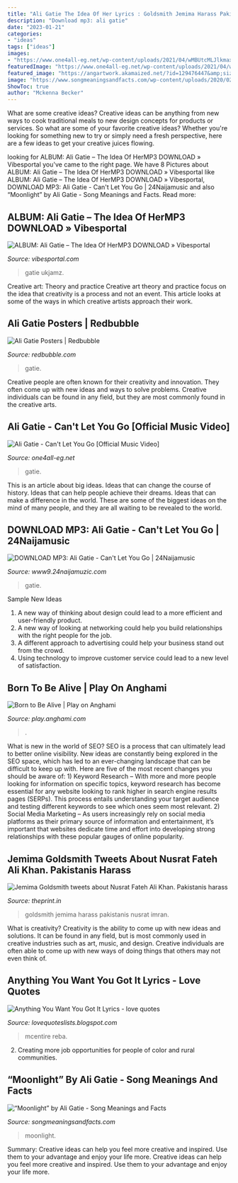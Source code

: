 ```yaml
---
title: "Ali Gatie The Idea Of Her Lyrics : Goldsmith Jemima Harass Pakistanis Nusrat Imran"
description: "Download mp3: ali gatie"
date: "2023-01-21"
categories:
- "ideas"
tags: ["ideas"]
images:
- "https://www.one4all-eg.net/wp-content/uploads/2021/04/wMBUtcMLJlkmaxresdefault.jpg"
featuredImage: "https://www.one4all-eg.net/wp-content/uploads/2021/04/wMBUtcMLJlkmaxresdefault.jpg"
featured_image: "https://angartwork.akamaized.net/?id=129476447&amp;size=296"
image: "https://www.songmeaningsandfacts.com/wp-content/uploads/2020/02/Moonlight.png"
ShowToc: true
author: "Mckenna Becker"
---
```



What are some creative ideas?
Creative ideas can be anything from new ways to cook traditional meals to new design concepts for products or services. So what are some of your favorite creative ideas? Whether you're looking for something new to try or simply need a fresh perspective, here are a few ideas to get your creative juices flowing.

	

		
looking for ALBUM: Ali Gatie – The Idea Of HerMP3 DOWNLOAD » Vibesportal you've came to the right page. We have 8 Pictures about ALBUM: Ali Gatie – The Idea Of HerMP3 DOWNLOAD » Vibesportal like ALBUM: Ali Gatie – The Idea Of HerMP3 DOWNLOAD » Vibesportal, DOWNLOAD MP3: Ali Gatie - Can&#039;t Let You Go | 24Naijamusic and also “Moonlight” by Ali Gatie - Song Meanings and Facts. Read more:
		
    
## ALBUM: Ali Gatie – The Idea Of HerMP3 DOWNLOAD » Vibesportal

<img loading=lazy src="https://www1.ukjamz.com/wp-content/uploads/2021/03/Ali-Gatie-Cover.png" onerror="this.onerror=null;this.src='https://tse2.mm.bing.net/th?id=OIP.ISjBepUdCuKIlupY379cUwHaHa&amp;pid=15.1';" alt="ALBUM: Ali Gatie – The Idea Of HerMP3 DOWNLOAD » Vibesportal">

_Source: vibesportal.com_

>gatie ukjamz. 

	

Creative art: Theory and practice
Creative art theory and practice focus on the idea that creativity is a process and not an event. This article looks at some of the ways in which creative artists approach their work.

    
## Ali Gatie Posters | Redbubble

<img loading=lazy src="https://ih1.redbubble.net/image.1554819409.2496/poster,504x498,f8f8f8-pad,600x600,f8f8f8.jpg" onerror="this.onerror=null;this.src='https://tse2.mm.bing.net/th?id=OIP.w6gkfvRHFHekAqCVUm7MWwHaHa&amp;pid=15.1';" alt="Ali Gatie Posters | Redbubble">

_Source: redbubble.com_

>gatie. 

	

Creative people are often known for their creativity and innovation. They often come up with new ideas and ways to solve problems. Creative individuals can be found in any field, but they are most commonly found in the creative arts.

    
## Ali Gatie - Can&#039;t Let You Go [Official Music Video]

<img loading=lazy src="https://www.one4all-eg.net/wp-content/uploads/2021/04/wMBUtcMLJlkmaxresdefault.jpg" onerror="this.onerror=null;this.src='https://tse3.mm.bing.net/th?id=OIP.VYINq89vsI8Ze1ZG--HSOgHaEK&amp;pid=15.1';" alt="Ali Gatie - Can&#039;t Let You Go [Official Music Video]">

_Source: one4all-eg.net_

>gatie. 

	

This is an article about big ideas. Ideas that can change the course of history. Ideas that can help people achieve their dreams. Ideas that can make a difference in the world. These are some of the biggest ideas on the mind of many people, and they are all waiting to be revealed to the world.

    
## DOWNLOAD MP3: Ali Gatie - Can&#039;t Let You Go | 24Naijamusic

<img loading=lazy src="https://www10.24naijamuzic.com/wp-content/uploads/2021/06/Ali-Gatie-updated-artwork.jpg" onerror="this.onerror=null;this.src='https://tse4.mm.bing.net/th?id=OIP.mxp6uQ6XD0XEWd8peorSLgHaHa&amp;pid=15.1';" alt="DOWNLOAD MP3: Ali Gatie - Can&#039;t Let You Go | 24Naijamusic">

_Source: www9.24naijamuzic.com_

>gatie. 

	

Sample New Ideas
1. A new way of thinking about design could lead to a more efficient and user-friendly product.
2. A new way of looking at networking could help you build relationships with the right people for the job.
3. A different approach to advertising could help your business stand out from the crowd.
4. Using technology to improve customer service could lead to a new level of satisfaction.

    
## Born To Be Alive | Play On Anghami

<img loading=lazy src="https://angartwork.akamaized.net/?id=129476447&amp;size=296" onerror="this.onerror=null;this.src='https://tse3.mm.bing.net/th?id=OIP.TBjNvhmQRhWaktI75-DAZwAAAA&amp;pid=15.1';" alt="Born to Be Alive | Play on Anghami">

_Source: play.anghami.com_

>. 

	

What is new in the world of SEO?
SEO is a process that can ultimately lead to better online visibility. New ideas are constantly being explored in the SEO space, which has led to an ever-changing landscape that can be difficult to keep up with. Here are five of the most recent changes you should be aware of: 1) Keyword Research – With more and more people looking for information on specific topics, keyword research has become essential for any website looking to rank higher in search engine results pages (SERPs). This process entails understanding your target audience and testing different keywords to see which ones seem most relevant. 2) Social Media Marketing – As users increasingly rely on social media platforms as their primary source of information and entertainment, it’s important that websites dedicate time and effort into developing strong relationships with these popular gauges of online popularity.

    
## Jemima Goldsmith Tweets About Nusrat Fateh Ali Khan. Pakistanis Harass

<img loading=lazy src="https://static.theprint.in/wp-content/uploads/2021/08/Jemima-Goldsmith-e1628681187768-1068x601.jpg" onerror="this.onerror=null;this.src='https://tse1.mm.bing.net/th?id=OIP.0qAkQeC0JxHdrtRc5BLjbAHaEK&amp;pid=15.1';" alt="Jemima Goldsmith tweets about Nusrat Fateh Ali Khan. Pakistanis harass">

_Source: theprint.in_

>goldsmith jemima harass pakistanis nusrat imran. 

	

What is creativity?
Creativity is the ability to come up with new ideas and solutions. It can be found in any field, but is most commonly used in creative industries such as art, music, and design. Creative individuals are often able to come up with new ways of doing things that others may not even think of.

    
## Anything You Want You Got It Lyrics - Love Quotes

<img loading=lazy src="https://lh3.googleusercontent.com/proxy/ZfoEgv-kYjLAb6DpBKXm-kr9TGMyq-x_BfgzILP-LQX-9T_WyueBZpMBWehDStrht_hKBfBDvubSjDbqSQnW2Q4SYS6J3Y2Qnfx-qcQeAZcLbepz4cIFsXt0pjSNZMBGCO1eJA=s0-d" onerror="this.onerror=null;this.src='https://tse4.mm.bing.net/th?id=OIP.NkoaPTHUExtYY2fGhRH4RQHaRB&amp;pid=15.1';" alt="Anything You Want You Got It Lyrics - love quotes">

_Source: lovequoteslists.blogspot.com_

>mcentire reba. 

	

2. Creating more job opportunities for people of color and rural communities. 

    
## “Moonlight” By Ali Gatie - Song Meanings And Facts

<img loading=lazy src="https://www.songmeaningsandfacts.com/wp-content/uploads/2020/02/Moonlight.png" onerror="this.onerror=null;this.src='https://tse4.mm.bing.net/th?id=OIP.kKRYGhnEAZXi-BswWnkbRgAAAA&amp;pid=15.1';" alt="“Moonlight” by Ali Gatie - Song Meanings and Facts">

_Source: songmeaningsandfacts.com_

>moonlight. 

	

Summary: Creative ideas can help you feel more creative and inspired. Use them to your advantage and enjoy your life more.
Creative ideas can help you feel more creative and inspired. Use them to your advantage and enjoy your life more.

